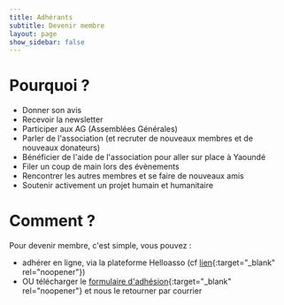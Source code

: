 ```yaml
---
title: Adhérants
subtitle: Devenir membre
layout: page
show_sidebar: false
---
```


# Pourquoi ?

   - Donner son avis
   - Recevoir la newsletter
   - Participer aux AG (Assemblées Générales)
   - Parler de l'association (et recruter de nouveaux membres et de nouveaux donateurs)
   - Bénéficier de l'aide de l'association pour aller sur place à Yaoundé
   - Filer un coup de main lors des évènements
   - Rencontrer les autres membres et se faire de nouveaux amis
   - Soutenir activement un projet humain et humanitaire

# Comment ?

Pour devenir membre, c'est simple, vous pouvez :

   - adhérer en ligne, via la plateforme Helloasso (cf [lien](http://www.helloasso.com/associations/graines-de-papaye-solidaire/adhesions/adhesion-2015){:target="_blank" rel="noopener"})
   - OU télécharger le [formulaire d'adhésion](adhesion.pdf){:target="_blank" rel="noopener"} et nous le retourner par courrier
